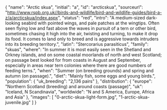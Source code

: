 {
	"name": "Arctic skua",
	"initial": "a",
	"id": "arcticskua",
	"sourceurl": "http://www.rspb.org.uk//birds-and-wildlife/bird-and-wildlife-guides/bird-a-z/a/arcticskua/index.aspx",
	"status": "red",
	"intro": "A medium-sized dark-looking seabird with pointed wings, and pale patches at the wingtips.  Often seen flying low and fast above the waves in pursuit of a tern or other bird, sometimes chasing it high into the air, twisting and turning, to make it drop its food.  It comes to land only to breed and is aggressive towards intruders into its breeding territory.",
	"latin": "Stercorarius parasiticus",
	"family": "skuas",
	"where": "In summer it is most easily seen in the Shetland and Orkney islands, and on some coastal moorlands of north and west Scotland; on passage best looked for from coasts in August and September, especially in areas near tern colonies where there are good numbers of feeding terns.",
	"when": "Summer (on breeding grounds) and spring and autumn (on passage).",
	"diet": "Mainly fish, some eggs and young birds.",
	"population": {
		"uk_breeding": "2,136 pairs"
	},
	"distribution": {
		"europe": "Northern Scotland (breeding) and around coasts (passage)",
		"uk": "Iceland, N Scandinavia",
		"worldwide": "N and S America, Europe, Africa and Asia"
	},
	"images": [
		"0-arctic-skua-light-form.jpg",
		"1-arctic-skua-juvenile.jpg"
	]
}